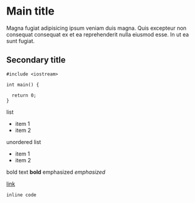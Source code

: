 # Main title

Magna fugiat adipisicing ipsum veniam duis magna. Quis excepteur non consequat consequat ex et ea reprehenderit nulla eiusmod esse. In ut ea sunt fugiat.

## Secondary title

```
#include <iostream>

int main() {

  return 0;
}
```

list 
* item 1
* item 2

unordered list
- item 1
- item 2

bold text __bold__
emphasized _emphasized_

[link](link_url)

`inline code`